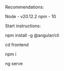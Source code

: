 Recommendations:

Node - v20.12.2
npm - 10

Start instructions:

npm install -g @angular/cli

cd frontend 

npm i 

ng serve
